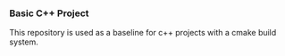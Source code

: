 ### Basic C++ Project
This repository is used as a baseline for c++ projects with a cmake build system.
